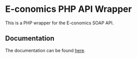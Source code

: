 # E-conomics PHP API Wrapper
This is a PHP wrapper for the E-conomics SOAP API.

## Documentation
The documentation can be found [here](http://docs.radoorco.dk/economics/).